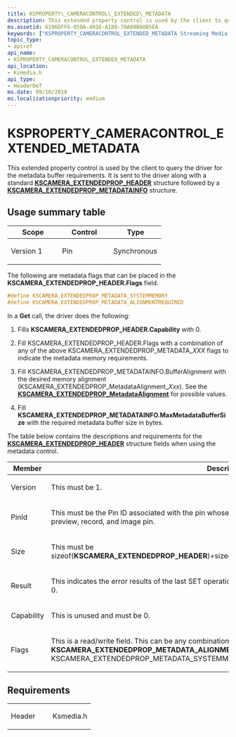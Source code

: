 ```yaml
---
title: KSPROPERTY\_CAMERACONTROL\_EXTENDED\_METADATA
description: This extended property control is used by the client to query the driver for the metadata buffer requirements.
ms.assetid: 6196DFF6-050A-4916-A188-70A89B60B5EA
keywords: ["KSPROPERTY_CAMERACONTROL_EXTENDED_METADATA Streaming Media Devices"]
topic_type:
- apiref
api_name:
- KSPROPERTY_CAMERACONTROL_EXTENDED_METADATA
api_location:
- Ksmedia.h
api_type:
- HeaderDef
ms.date: 09/10/2018
ms.localizationpriority: medium
---
```


# KSPROPERTY\_CAMERACONTROL\_EXTENDED\_METADATA

This extended property control is used by the client to query the driver for the metadata buffer requirements. It is sent to the driver along with a standard [**KSCAMERA\_EXTENDEDPROP\_HEADER**](/windows-hardware/drivers/ddi/ksmedia/ns-ksmedia-tagkscamera_extendedprop_header) structure followed by a [**KSCAMERA\_EXTENDEDPROP\_METADATAINFO**](/windows-hardware/drivers/ddi/ksmedia/ns-ksmedia-tagkscamera_extendedprop_metadatainfo) structure.

## Usage summary table

<table>
<colgroup>
<col width="33%" />
<col width="33%" />
<col width="33%" />
</colgroup>
<thead>
<tr class="header">
<th>Scope</th>
<th>Control</th>
<th>Type</th>
</tr>
</thead>
<tbody>
<tr class="odd">
<td><p>Version 1</p></td>
<td><p>Pin</p></td>
<td><p>Synchronous</p></td>
</tr>
</tbody>
</table>

The following are metadata flags that can be placed in the **KSCAMERA\_EXTENDEDPROP\_HEADER.Flags** field.

```cpp
#define KSCAMERA_EXTENDEDPROP_METADATA_SYSTEMMEMORY                     0x0000000000000001  
#define KSCAMERA_EXTENDEDPROP_METADATA_ALIGNMENTREQUIRED                0x0000000000000100
```

In a **Get** call, the driver does the following:

1.  Fills **KSCAMERA\_EXTENDEDPROP\_HEADER.Capability** with 0.

2.  Fill KSCAMERA\_EXTENDEDPROP\_HEADER.Flags with a combination of any of the above KSCAMERA\_EXTENDEDPROP\_METADATA\_*XXX* flags to indicate the metadata memory requirements.

3.  Fill KSCAMERA\_EXTENDEDPROP\_METADATAINFO.BufferAlignment with the desired memory alignment (KSCAMERA\_EXTENDEDPROP\_MetadataAlignment\_*Xxx*). See the [**KSCAMERA\_EXTENDEDPROP\_MetadataAlignment**](/windows-hardware/drivers/ddi/ksmedia/ne-ksmedia-kscamera_extendedprop_metadataalignment) for possible values.

4.  Fill **KSCAMERA\_EXTENDEDPROP\_METADATAINFO.MaxMetadataBufferSize** with the required metadata buffer size in bytes.

The table below contains the descriptions and requirements for the [**KSCAMERA\_EXTENDEDPROP\_HEADER**](/windows-hardware/drivers/ddi/ksmedia/ns-ksmedia-tagkscamera_extendedprop_header) structure fields when using the metadata control.

<table>
<colgroup>
<col width="50%" />
<col width="50%" />
</colgroup>
<thead>
<tr class="header">
<th>Member</th>
<th>Description</th>
</tr>
</thead>
<tbody>
<tr class="odd">
<td><p>Version</p></td>
<td><p>This must be 1.</p></td>
</tr>
<tr class="even">
<td><p>PinId</p></td>
<td><p>This must be the Pin ID associated with the pin whose frame contains metadata. This can be any of the preview, record, and image pin.</p></td>
</tr>
<tr class="odd">
<td><p>Size</p></td>
<td><p>This must be sizeof(<strong>KSCAMERA_EXTENDEDPROP_HEADER</strong>)+sizeof(<a href="https://docs.microsoft.com/windows-hardware/drivers/ddi/ksmedia/ns-ksmedia-tagkscamera_extendedprop_metadatainfo" data-raw-source="[&lt;strong&gt;KSCAMERA_EXTENDEDPROP_METADATAINFO&lt;/strong&gt;](/windows-hardware/drivers/ddi/ksmedia/ns-ksmedia-tagkscamera_extendedprop_metadatainfo)"><strong>KSCAMERA_EXTENDEDPROP_METADATAINFO</strong></a>),</p></td>
</tr>
<tr class="even">
<td><p>Result</p></td>
<td><p>This indicates the error results of the last SET operation. If no SET operation has taken place, this must be 0.</p></td>
</tr>
<tr class="odd">
<td><p>Capability</p></td>
<td><p>This is unused and must be 0.</p></td>
</tr>
<tr class="even">
<td><p>Flags</p></td>
<td><p>This is a read/write field. This can be any combination of <strong>KSCAMERA_EXTENDEDPROP_METADATA_ALIGNMENTREQUIRED</strong> or KSCAMERA_EXTENDEDPROP_METADATA_SYSTEMMEMORY.</p></td>
</tr>
</tbody>
</table>

## Requirements

<table>
<colgroup>
<col width="50%" />
<col width="50%" />
</colgroup>
<tbody>
<tr class="odd">
<td><p>Header</p></td>
<td>Ksmedia.h</td>
</tr>
</tbody>
</table>